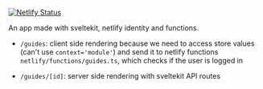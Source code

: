 [![Netlify Status](https://api.netlify.com/api/v1/badges/dc2147d9-f8d4-4405-bca4-70e13db34af4/deploy-status)](https://app.netlify.com/sites/relaxed-rosalind-83ddf5/deploys)

An app made with sveltekit, netlify identity and functions.

- `/guides`: client side rendering because we need to access store values (can't use `context='module'`) and send it to netlify functions `netlify/functions/guides.ts`, which checks if the user is logged in

- `/guides/[id]`: server side rendering with sveltekit API routes
